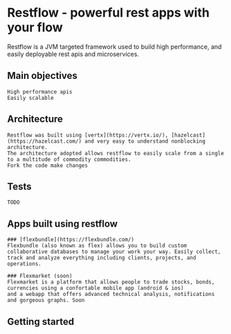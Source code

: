# Restflow - powerful rest apps with your flow

Restflow is a JVM targeted framework used to build high performance, 
and easily deployable rest apis and microservices.


## Main objectives
    
    High performance apis
    Easily scalable


## Architecture

    Restflow was built using [vertx](https://vertx.io/), [hazelcast](https://hazelcast.com/) and very easy to understand nonblocking architecture.
    The architecture adopted allows restflow to easily scale from a single to a multitude of commodity commodities.
    Fork the code make changes


## Tests
    TODO


## Apps built using restflow

    ### [flexbundle](https://flexbundle.com/)
    Flexbundle (also known as flex) allows you to build custom collaborative databases to manage your work your way. Easily collect, track and analyze everything including clients, projects, and operations.

    ### Flexmarket (soon)
    Flexmarket is a platform that allows people to trade stocks, bonds, currencies using a confortable mobile app (android & ios)
    and a webapp that offers advanced technical analysis, notifications and gorgeous graphs. Soon

## Getting started